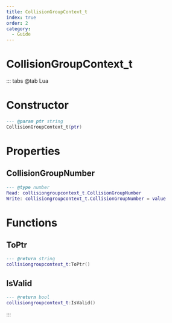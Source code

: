 ```yaml
---
title: CollisionGroupContext_t
index: true
order: 2
category:
  - Guide
---
```


# CollisionGroupContext_t

::: tabs
@tab Lua
# Constructor
```lua
--- @param ptr string
CollisionGroupContext_t(ptr)
```
# Properties
## CollisionGroupNumber 
```lua
--- @type number
Read: collisiongroupcontext_t.CollisionGroupNumber
Write: collisiongroupcontext_t.CollisionGroupNumber = value
```
# Functions
## ToPtr
```lua
--- @return string
collisiongroupcontext_t:ToPtr()
```
## IsValid
```lua
--- @return bool
collisiongroupcontext_t:IsValid()
```

:::